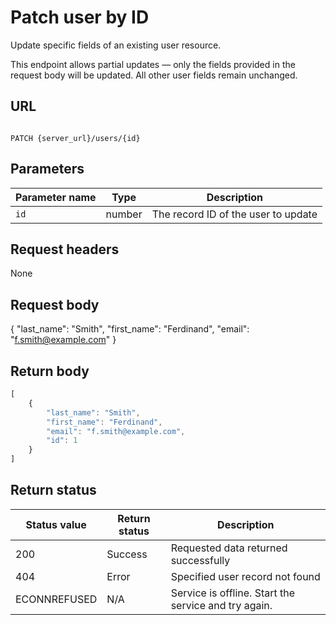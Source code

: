 # Patch user by ID

Update specific fields of an existing user resource.

This endpoint allows partial updates — only the fields provided in the request body will be updated. All other user fields remain unchanged.

## URL

```shell

PATCH {server_url}/users/{id}
```

## Parameters

| Parameter name | Type | Description |
| -------------- | ------ | ------------ |
| `id` | number | The record ID of the user to update |

## Request headers

None

## Request body

{
        "last_name": "Smith",
        "first_name": "Ferdinand",
        "email": "f.smith@example.com"
}

## Return body

```js
[
    {
        "last_name": "Smith",
        "first_name": "Ferdinand",
        "email": "f.smith@example.com",
        "id": 1
    }
]
```

## Return status

| Status value | Return status | Description |
| ------------- | ----------- | ----------- |
| 200 | Success | Requested data returned successfully |
| 404 | Error | Specified user record not found |
|  ECONNREFUSED | N/A | Service is offline. Start the service and try again. |